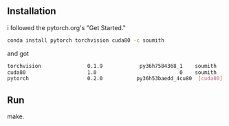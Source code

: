 ## Installation

i followed the pytorch.org's "Get Started."

```bash
conda install pytorch torchvision cuda80 -c soumith
```

and got

```bash
torchvision               0.1.9            py36h7584368_1    soumith
cuda80                    1.0                           0    soumith
pytorch                   0.2.0           py36h53baedd_4cu80  [cuda80]  soumith
```

## Run

make.
